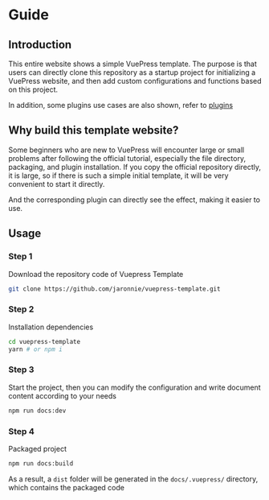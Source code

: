 # Guide

## Introduction
This entire website shows a simple VuePress template. The purpose is that users can directly clone this repository as a startup project for initializing a VuePress website, and then add custom configurations and functions based on this project.

In addition, some plugins use cases are also shown, refer to [plugins](./plugin)

## Why build this template website?
Some beginners who are new to VuePress will encounter large or small problems after following the official tutorial, especially the file directory, packaging, and plugin installation. If you copy the official repository directly, it is large, so if there is such a simple initial template, it will be very convenient to start it directly.

And the corresponding plugin can directly see the effect, making it easier to use.

## Usage

### Step 1

Download the repository code of Vuepress Template
```sh
git clone https://github.com/jaronnie/vuepress-template.git
```

### Step 2
Installation dependencies
```sh
cd vuepress-template
yarn # or npm i
```

### Step 3
Start the project, then you can modify the configuration and write document content according to your needs
```sh
npm run docs:dev
```

### Step 4
Packaged project
```sh
npm run docs:build
```
As a result, a `dist` folder will be generated in the `docs/.vuepress/` directory, which contains the packaged code